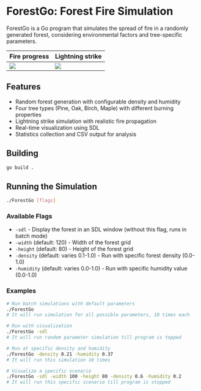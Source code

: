 # ForestGo: Forest Fire Simulation

ForestGo is a Go program that simulates the spread of fire in a randomly generated forest, considering environmental factors and tree-specific parameters.

| Fire progress | Lightning strike |
| ------------------------------------------------- | ------------------------------------------------- |
| ![](https://nasiadka.pl/projects/ForestGo/fire.png) | ![](https://nasiadka.pl/projects/ForestGo/lightning.png) |

## Features

- Random forest generation with configurable density and humidity
- Four tree types (Pine, Oak, Birch, Maple) with different burning properties
- Lightning strike simulation with realistic fire propagation
- Real-time visualization using SDL
- Statistics collection and CSV output for analysis

## Building

```sh
go build .
```

## Running the Simulation

```sh
./ForestGo [flags]
```

### Available Flags

- `-sdl` - Display the forest in an SDL window (without this flag, runs in batch mode)
- `-width` (default: 120) - Width of the forest grid
- `-height` (default: 80) - Height of the forest grid
- `-density` (default: varies 0.1-1.0) - Run with specific forest density (0.0-1.0)
- `-humidity` (default: varies 0.0-1.0) - Run with specific humidity value (0.0-1.0)

### Examples

```sh
# Run batch simulations with default parameters
./ForestGo
# It will run simulation for all possible parameters, 10 times each

# Run with visualization
./ForestGo -sdl
# It will run random parameter simulation till program is topped

# Run at specific density and humidity
./ForestGo -density 0.21 -humidity 0.37
# It will run this simulation 10 times

# Visualize a specific scenario
./ForestGo -sdl -width 100 -height 80 -density 0.6 -humidity 0.2
# It will run this specific scenario till program is stopped
```